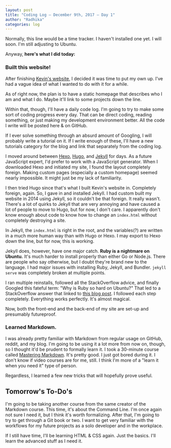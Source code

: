 ```yaml
---
layout: post
title: "Coding Log — December 9th, 2017 — Day 1"
author: "Radhika"
categories: log
---
```


Normally, this line would be a time tracker. I haven't installed one yet. I will soon. I'm still adjusting to Ubuntu.

Anyway, **here's what I did today:**

### Built this website!

After finishing [Kevin's website](http://kevinacarson.org), I decided it was time to put my own up. I've had a vague idea of what I wanted to do with it for a while.

As of right now, the plan is to have a static homepage that describes who I am and what I do. Maybe it'll link to some projects down the line.

Within that, though, I'll have a daily code log. I'm going to try to make some sort of coding progress every day. That can be direct coding, reading something, or just making my development environment better. All the code I write will be posted here & on GitHub.

If I ever solve something through an absurd amount of Googling, I will probably write a tutorial on it. If I write enough of these, I'll have a new tutorials category for the blog and link that separately from the coding log.

I moved around between [Hexo](http://hexo.io), [Hugo](http://gohugo.io), and [Jekyll](http://jekyllrb.com) for days. As a future JavaScript expert, I'd prefer to work with a JavaScript generator. When I downloaded Hexo and initiated my site, I found the layout completely foreign. Making custom pages (especially a custom homepage) seemed nearly impossible. It might just be my lack of familiarity.

I then tried Hugo since that's what I built Kevin's website in. Completely foreign, again. So, I gave in and installed Jekyll. I had custom built my website in 2014 using Jekyll, so it couldn't be that foreign. It really wasn't. There's a lot of quirks to Jekyll that are very annoying and have caused a lot of people to move to Hugo, but for now, I don't care. I apparently don't know enough about code to know how to change an `index.html` without completely destroying a site.

In Jekyll, the `index.html` is right in the root, and the variables(?) are written in a much more human way than with Hugo or Hexo. I may export to Hexo down the line, but for now, this is working.

Jekyll does, however, have one major catch. **Ruby is a nightmare on Ubuntu.** It's much harder to install properly than either Go or Node.js. There are people who say otherwise, but I doubt they're brand new to the language. I had major issues with installing Ruby, Jekyll, and Bundler. `jekyll serve` was completely broken at multiple points.

I ran multiple reinstalls, followed all the StackOverflow advice, and finally Googled this fateful term: "Why is Ruby so hard on Ubuntu?" That led to a StackOverflow answer that linked to [this blog post](http://ryanbigg.com/2014/10/ubuntu-ruby-ruby-install-chruby-and-you). I followed each step completely. Everything works perfectly. It's almost magical.

Now, both the front-end and the back-end of my site are set-up and presumably futureproof.

### Learned Markdown.

I was already pretty familiar with Markdown from regular usage on GitHub, reddit, and my blog. I'm going to be using it a lot more from now on, though, so I thought it'd be prudent to formally learn it. I took a 30-minute course called [Mastering Markdown](http://masteringmarkdown.com). It's pretty good. I just got bored during it. I don't know if video courses are for me, still. I think I'm more of a "learn it when you need it" type of person.

Regardless, I learned a few new tricks that will hopefully prove useful.

## Tomorrow's To-Do's

I'm going to be taking another course from the same creator of the Markdown course. This time, it's about the Command Line. I'm once again not sure I need it, but I think it's worth formalizing. After that, I'm going to try to get through a Git book or two. I want to get very familiar with the workflows for my future projects as a solo developer and in the workplace.

If I still have time, I'll be learning HTML & CSS again. Just the basics. I'll learn the advanced stuff as I need it.
